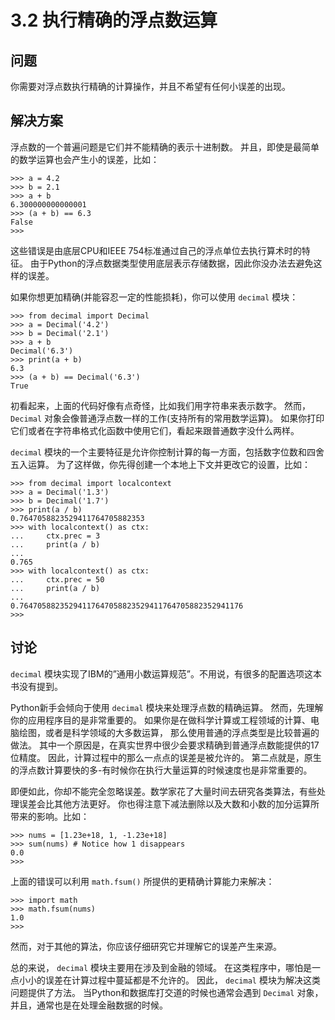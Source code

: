 

# 3.2 执行精确的浮点数运算

## 问题

你需要对浮点数执行精确的计算操作，并且不希望有任何小误差的出现。

## 解决方案

浮点数的一个普遍问题是它们并不能精确的表示十进制数。 并且，即使是最简单的数学运算也会产生小的误差，比如：

    
    
    >>> a = 4.2
    >>> b = 2.1
    >>> a + b
    6.300000000000001
    >>> (a + b) == 6.3
    False
    >>>
    

这些错误是由底层CPU和IEEE 754标准通过自己的浮点单位去执行算术时的特征。
由于Python的浮点数据类型使用底层表示存储数据，因此你没办法去避免这样的误差。

如果你想更加精确(并能容忍一定的性能损耗)，你可以使用 `decimal` 模块：

    
    
    >>> from decimal import Decimal
    >>> a = Decimal('4.2')
    >>> b = Decimal('2.1')
    >>> a + b
    Decimal('6.3')
    >>> print(a + b)
    6.3
    >>> (a + b) == Decimal('6.3')
    True
    

初看起来，上面的代码好像有点奇怪，比如我们用字符串来表示数字。 然而， `Decimal` 对象会像普通浮点数一样的工作(支持所有的常用数学运算)。
如果你打印它们或者在字符串格式化函数中使用它们，看起来跟普通数字没什么两样。

`decimal` 模块的一个主要特征是允许你控制计算的每一方面，包括数字位数和四舍五入运算。 为了这样做，你先得创建一个本地上下文并更改它的设置，比如：

    
    
    >>> from decimal import localcontext
    >>> a = Decimal('1.3')
    >>> b = Decimal('1.7')
    >>> print(a / b)
    0.7647058823529411764705882353
    >>> with localcontext() as ctx:
    ...     ctx.prec = 3
    ...     print(a / b)
    ...
    0.765
    >>> with localcontext() as ctx:
    ...     ctx.prec = 50
    ...     print(a / b)
    ...
    0.76470588235294117647058823529411764705882352941176
    >>>
    

## 讨论

`decimal` 模块实现了IBM的”通用小数运算规范”。不用说，有很多的配置选项这本书没有提到。

Python新手会倾向于使用 `decimal` 模块来处理浮点数的精确运算。 然而，先理解你的应用程序目的是非常重要的。
如果你是在做科学计算或工程领域的计算、电脑绘图，或者是科学领域的大多数运算， 那么使用普通的浮点类型是比较普遍的做法。
其中一个原因是，在真实世界中很少会要求精确到普通浮点数能提供的17位精度。 因此，计算过程中的那么一点点的误差是被允许的。
第二点就是，原生的浮点数计算要快的多-有时候你在执行大量运算的时候速度也是非常重要的。

即便如此，你却不能完全忽略误差。数学家花了大量时间去研究各类算法，有些处理误差会比其他方法更好。
你也得注意下减法删除以及大数和小数的加分运算所带来的影响。比如：

    
    
    >>> nums = [1.23e+18, 1, -1.23e+18]
    >>> sum(nums) # Notice how 1 disappears
    0.0
    >>>
    

上面的错误可以利用 `math.fsum()` 所提供的更精确计算能力来解决：

    
    
    >>> import math
    >>> math.fsum(nums)
    1.0
    >>>
    

然而，对于其他的算法，你应该仔细研究它并理解它的误差产生来源。

总的来说， `decimal` 模块主要用在涉及到金融的领域。 在这类程序中，哪怕是一点小小的误差在计算过程中蔓延都是不允许的。 因此， `decimal`
模块为解决这类问题提供了方法。 当Python和数据库打交道的时候也通常会遇到 `Decimal` 对象，并且，通常也是在处理金融数据的时候。

